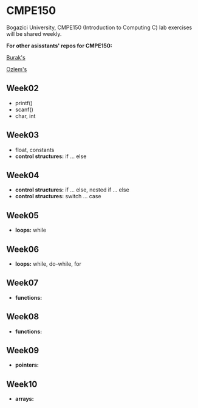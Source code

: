 # CMPE150
Bogazici University, CMPE150 (Introduction to Computing C) lab exercises will be shared weekly.

**For other asisstants' repos for CMPE150:**

[Burak's](https://github.com/suyunu/c-notes)

[Ozlem's](https://github.com/ozlemsalehi/cmpe150)

## Week02
  
  * printf()
  * scanf()
  * char, int

## Week03

  * float, constants
  * **control structures:** if ... else

## Week04

  * **control structures:** if ... else, nested if ... else
  * **control structures:** switch ... case
  
  
 ## Week05

  * **loops:** while
  
 ## Week06

  * **loops:** while, do-while, for

  
 ## Week07

  * **functions:**
  
   ## Week08

  * **functions:**
  
   ## Week09

  * **pointers:**


   ## Week10

  * **arrays:**
